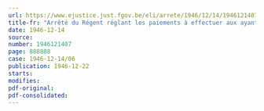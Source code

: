 ```yaml
---
url: https://www.ejustice.just.fgov.be/eli/arrete/1946/12/14/1946121407/justel
title-fr: "Arrêté du Régent réglant les paiements à effectuer aux ayants droit d'agents de l'Etat décédés ou non encore rentrés au pays par le fait de la guerre"
date: 1946-12-14
source:
number: 1946121407
page: 888888
case: 1946-12-14/06
publication: 1946-12-22
starts:
modifies:
pdf-original:
pdf-consolidated:
---
```


